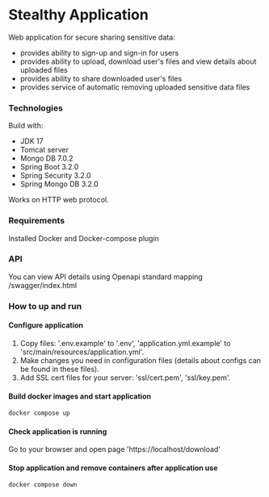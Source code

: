 # Stealthy Application
Web application for secure sharing sensitive data:
- provides ability to sign-up and sign-in for users
- provides ability to upload, download user's files and view
details about uploaded files
- provides ability to share downloaded user's files
- provides service of automatic removing uploaded sensitive data
files

### Technologies
Build with:
- JDK 17
- Tomcat server
- Mongo DB 7.0.2
- Spring Boot 3.2.0
- Spring Security 3.2.0
- Spring Mongo DB 3.2.0

Works on HTTP web protocol.

### Requirements
Installed Docker and Docker-compose plugin

### API
You can view API details using Openapi standard mapping /swagger/index.html

### How to up and run
#### Configure application
1. Copy files: '.env.example' to '.env', 'application.yml.example' to
'src/main/resources/application.yml'.
2. Make changes you need in configuration files (details about configs can
be found in these files).
3. Add SSL cert files for your server: 'ssl/cert.pem', 'ssl/key.pem'.

#### Build docker images and start application
```bash
docker compose up
```

#### Check application is running
Go to your browser and open page 'https://localhost/download'

#### Stop application and remove containers after application use
```bash
docker compose down
```

